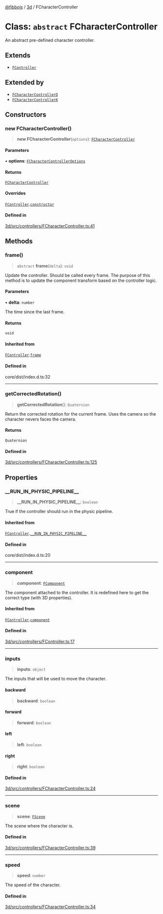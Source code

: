 [@fibbojs](/api/index) / [3d](/api/3d) / FCharacterController

# Class: `abstract` FCharacterController

An abstract pre-defined character controller.

## Extends

- [`FController`](FController.md)

## Extended by

- [`FCharacterControllerD`](FCharacterControllerD.md)
- [`FCharacterControllerK`](FCharacterControllerK.md)

## Constructors

### new FCharacterController()

> **new FCharacterController**(`options`): [`FCharacterController`](FCharacterController.md)

#### Parameters

• **options**: [`FCharacterControllerOptions`](../interfaces/FCharacterControllerOptions.md)

#### Returns

[`FCharacterController`](FCharacterController.md)

#### Overrides

[`FController`](FController.md).[`constructor`](FController.md#constructors)

#### Defined in

[3d/src/controllers/FCharacterController.ts:41](https://github.com/fibbojs/fibbo/blob/a8d7b4720cdb2648ddcb2159cdc3e3671c6aee98/packages/3d/src/controllers/FCharacterController.ts#L41)

## Methods

### frame()

> `abstract` **frame**(`delta`): `void`

Update the controller. Should be called every frame.
The purpose of this method is to update the component transform based on the controller logic.

#### Parameters

• **delta**: `number`

The time since the last frame.

#### Returns

`void`

#### Inherited from

[`FController`](FController.md).[`frame`](FController.md#frame)

#### Defined in

core/dist/index.d.ts:32

***

### getCorrectedRotation()

> **getCorrectedRotation**(): `Quaternion`

Return the corrected rotation for the current frame.
Uses the camera so the character nevers faces the camera.

#### Returns

`Quaternion`

#### Defined in

[3d/src/controllers/FCharacterController.ts:125](https://github.com/fibbojs/fibbo/blob/a8d7b4720cdb2648ddcb2159cdc3e3671c6aee98/packages/3d/src/controllers/FCharacterController.ts#L125)

## Properties

### \_\_RUN\_IN\_PHYSIC\_PIPELINE\_\_

> **\_\_RUN\_IN\_PHYSIC\_PIPELINE\_\_**: `boolean`

True if the controller should run in the physic pipeline.

#### Inherited from

[`FController`](FController.md).[`__RUN_IN_PHYSIC_PIPELINE__`](FController.md#__run_in_physic_pipeline__)

#### Defined in

core/dist/index.d.ts:20

***

### component

> **component**: [`FComponent`](FComponent.md)

The component attached to the controller.
It is redefined here to get the correct type (with 3D properties).

#### Inherited from

[`FController`](FController.md).[`component`](FController.md#component)

#### Defined in

[3d/src/controllers/FController.ts:17](https://github.com/fibbojs/fibbo/blob/a8d7b4720cdb2648ddcb2159cdc3e3671c6aee98/packages/3d/src/controllers/FController.ts#L17)

***

### inputs

> **inputs**: `object`

The inputs that will be used to move the character.

#### backward

> **backward**: `boolean`

#### forward

> **forward**: `boolean`

#### left

> **left**: `boolean`

#### right

> **right**: `boolean`

#### Defined in

[3d/src/controllers/FCharacterController.ts:24](https://github.com/fibbojs/fibbo/blob/a8d7b4720cdb2648ddcb2159cdc3e3671c6aee98/packages/3d/src/controllers/FCharacterController.ts#L24)

***

### scene

> **scene**: [`FScene`](FScene.md)

The scene where the character is.

#### Defined in

[3d/src/controllers/FCharacterController.ts:39](https://github.com/fibbojs/fibbo/blob/a8d7b4720cdb2648ddcb2159cdc3e3671c6aee98/packages/3d/src/controllers/FCharacterController.ts#L39)

***

### speed

> **speed**: `number`

The speed of the character.

#### Defined in

[3d/src/controllers/FCharacterController.ts:34](https://github.com/fibbojs/fibbo/blob/a8d7b4720cdb2648ddcb2159cdc3e3671c6aee98/packages/3d/src/controllers/FCharacterController.ts#L34)
